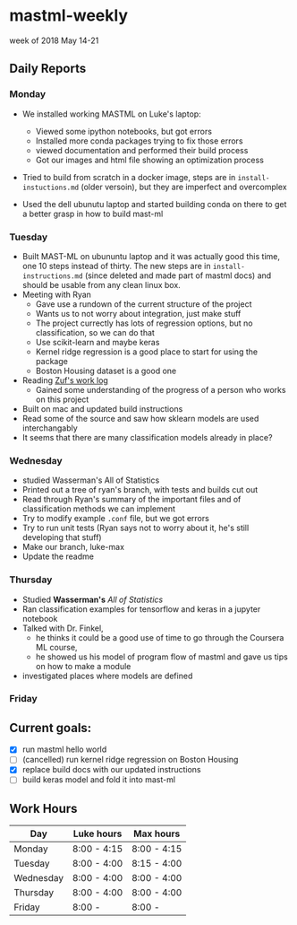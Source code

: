 # mastml-weekly
week of 2018 May 14-21

## Daily Reports

### Monday
- We installed working MASTML on Luke's laptop:
  * Viewed some ipython notebooks, but got errors
  * Installed more conda packages trying to fix those errors
  * viewed documentation and performed their build process
  * Got our images and html file showing an optimization process

- Tried to build from scratch in a docker image, steps are in `install-instuctions.md` (older versoin), but they are imperfect and overcomplex

- Used the dell ubunutu laptop and started building conda on there to get a better grasp in how to build mast-ml

### Tuesday
- Built MAST-ML on ubununtu laptop and it was actually good this time, one 10 steps instead of thirty. The new steps are in `install-instructions.md` (since deleted and made part of mastml docs) and should be usable from any clean linux box.
- Meeting with Ryan
  * Gave use a rundown of the current structure of the project
  * Wants us to not worry about integration, just make stuff
  * The project currectly has lots of regression options, but no classification, so we can do that
  * Use scikit-learn and maybe keras
  * Kernel ridge regression is a good place to start for using the package
  * Boston Housing dataset is a good one
- Reading [Zuf's work log](https://docs.google.com/document/d/1ruQg7kuH_oTWwapB54wWx1ruEYSxhBZgCOugDtwRh4k/edit?usp=sharing)
  * Gained some understanding of the progress of a person who works on this project
- Built on mac and updated build instructions
- Read some of the source and saw how sklearn models are used interchangably
- It seems that there are many classification models already in place?

### Wednesday

- studied Wasserman's All of Statistics
- Printed out a tree of ryan's branch, with tests and builds cut out
- Read through Ryan's summary of the important files and of classification methods we can implement
- Try to modify example `.conf` file, but we got errors
- Try to run unit tests (Ryan says not to worry about it, he's still developing that stuff)
- Make our branch, luke-max
- Update the readme

### Thursday

- Studied **Wasserman's** _All of Statistics_
- Ran classification examples for  tensorflow and keras in a jupyter notebook
- Talked with Dr. Finkel,
  - he thinks it could be a good use of time to go through the Coursera ML course,
  - he showed us his model of program flow of mastml and gave us tips on how to make a module
- investigated places where models are defined


### Friday

## Current goals:

- [x] run mastml hello world
- [ ] (cancelled) run kernel ridge regression on Boston Housing
- [x] replace build docs with our updated instructions
- [ ] build keras model and fold it into mast-ml

## Work Hours

Day | Luke hours | Max hours
--- | --- | ---
Monday | 8:00 - 4:15 | 8:00 - 4:15 
Tuesday | 8:00 - 4:00 | 8:15 - 4:00
Wednesday | 8:00 - 4:00 | 8:00 - 4:00
Thursday | 8:00 - 4:00 | 8:00 - 4:00
Friday | 8:00 - | 8:00 - 
